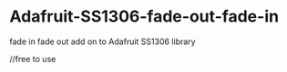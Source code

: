 # Adafruit-SS1306-fade-out-fade-in
fade in fade out add on to Adafruit SS1306 library

//free to use
